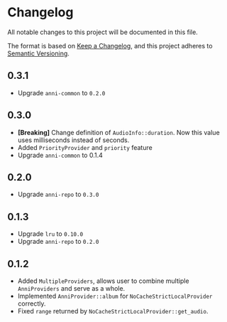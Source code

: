 # Changelog

All notable changes to this project will be documented in this file.

The format is based on [Keep a Changelog](https://keepachangelog.com/en/1.0.0/),
and this project adheres to [Semantic Versioning](https://semver.org/spec/v2.0.0.html).

## 0.3.1

- Upgrade `anni-common` to `0.2.0`

## 0.3.0

- **[Breaking]** Change definition of `AudioInfo::duration`. Now this value uses milliseconds instead of seconds.
- Added `PriorityProvider` and `priority` feature
- Upgrade `anni-common` to 0.1.4

## 0.2.0

- Upgrade `anni-repo` to `0.3.0`

## 0.1.3

- Upgrade `lru` to `0.10.0`
- Upgrade `anni-repo` to `0.2.0`

## 0.1.2

- Added `MultipleProviders`, allows user to combine multiple `AnniProviders` and serve as a whole.
- Implemented `AnniProvider::album` for `NoCacheStrictLocalProvider` correctly.
- Fixed `range` returned by `NoCacheStrictLocalProvider::get_audio`.
